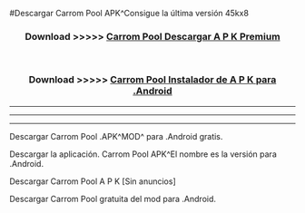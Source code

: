 #Descargar Carrom Pool  APK^Consigue la última versión 45kx8



<div align="center">
<h3>Download >>>>> <a href="https://es-sites.web.app/?es= Carrom Pool ">Carrom Pool  Descargar A P K Premium</a></h3><br>

<h3>Download >>>>> <a href="https://es-sites.web.app/?es= Carrom Pool ">Carrom Pool  Instalador de A P K para .Android</a></h3>
</div>


----------------------------------------------------------

----------------------------------------------------------

----------------------------------------------------------

Descargar Carrom Pool  .APK^MOD^ para .Android gratis.

Descargar la aplicación. Carrom Pool  APK^El nombre es la versión para .Android.

Descargar Carrom Pool  A P K [Sin anuncios]

Descargar Carrom Pool  gratuita del mod para .Android.